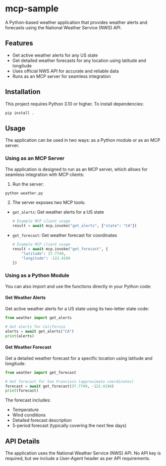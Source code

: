 # mcp-sample

A Python-based weather application that provides weather alerts and forecasts using the National Weather Service (NWS) API.

## Features

- Get active weather alerts for any US state
- Get detailed weather forecasts for any location using latitude and longitude
- Uses official NWS API for accurate and reliable data
- Runs as an MCP server for seamless integration

## Installation

This project requires Python 3.10 or higher. To install dependencies:

```bash
pip install .
```

## Usage

The application can be used in two ways: as a Python module or as an MCP server.

### Using as an MCP Server

The application is designed to run as an MCP server, which allows for seamless integration with MCP clients:

1. Run the server:
```bash
python weather.py
```

2. The server exposes two MCP tools:

- `get_alerts`: Get weather alerts for a US state
  ```python
  # Example MCP client usage
  result = await mcp.invoke("get_alerts", {"state": "CA"})
  ```

- `get_forecast`: Get weather forecast for coordinates
  ```python
  # Example MCP client usage
  result = await mcp.invoke("get_forecast", {
      "latitude": 37.7749,
      "longitude": -122.4194
  })
  ```

### Using as a Python Module

You can also import and use the functions directly in your Python code:

#### Get Weather Alerts

Get active weather alerts for a US state using its two-letter state code:

```python
from weather import get_alerts

# Get alerts for California
alerts = await get_alerts("CA")
print(alerts)
```

#### Get Weather Forecast

Get a detailed weather forecast for a specific location using latitude and longitude:

```python
from weather import get_forecast

# Get forecast for San Francisco (approximate coordinates)
forecast = await get_forecast(37.7749, -122.4194)
print(forecast)
```

The forecast includes:
- Temperature
- Wind conditions
- Detailed forecast description
- 5-period forecast (typically covering the next few days)

## API Details

The application uses the National Weather Service (NWS) API. No API key is required, but we include a User-Agent header as per API requirements.
